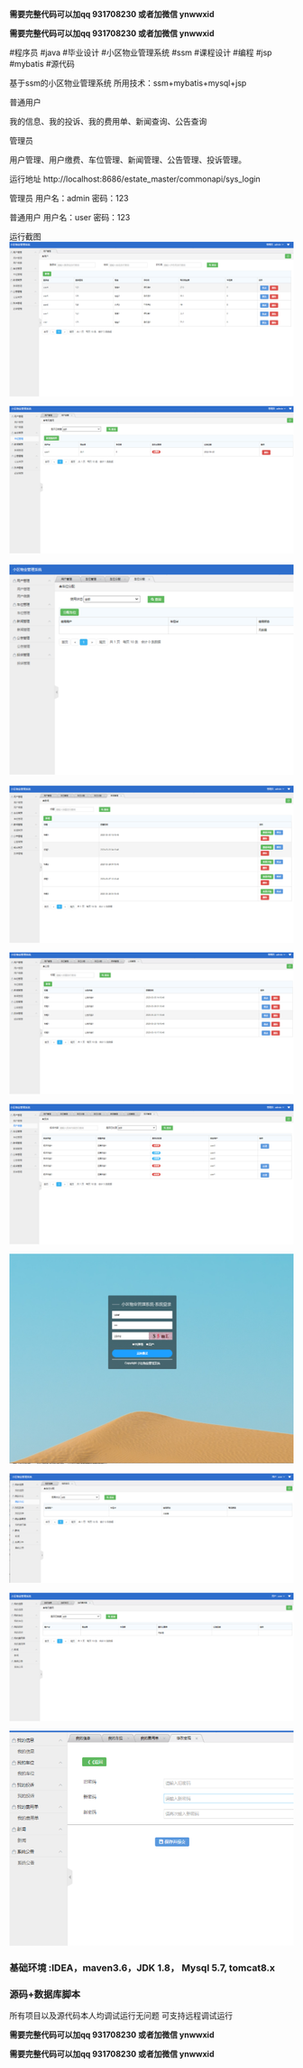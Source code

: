 **需要完整代码可以加qq  931708230 或者加微信  ynwwxid**

**需要完整代码可以加qq  931708230 或者加微信  ynwwxid**

#程序员 #java #毕业设计 #小区物业管理系统 #ssm #课程设计 #编程 #jsp #mybatis #源代码


基于ssm的小区物业管理系统
所用技术：ssm+mybatis+mysql+jsp

普通用户

我的信息、我的投诉、我的费用单、新闻查询、公告查询

管理员

用户管理、用户缴费、车位管理、新闻管理、公告管理、投诉管理。

运行地址
http://localhost:8686/estate_master/commonapi/sys_login

管理员 用户名：admin 密码：123

普通用户 用户名：user 密码：123

运行截图
![contents](./picture/picture1.png)

![contents](./picture/picture2.png)

![contents](./picture/picture3.png)

![contents](./picture/picture4.png)

![contents](./picture/picture5.png)

![contents](./picture/picture6.png)

![contents](./picture/picture7.png)

![contents](./picture/picture8.png)

![contents](./picture/picture9.png)

![contents](./picture/picture10.png)


### 基础环境 :IDEA，maven3.6，JDK 1.8， Mysql 5.7, tomcat8.x

### 源码+数据库脚本 

所有项目以及源代码本人均调试运行无问题 可支持远程调试运行

**需要完整代码可以加qq  931708230 或者加微信  ynwwxid**

**需要完整代码可以加qq  931708230 或者加微信  ynwwxid**